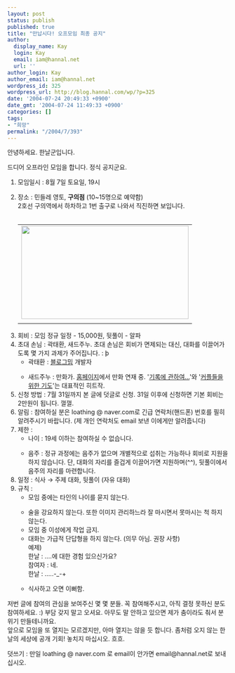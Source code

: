 ```yaml
---
layout: post
status: publish
published: true
title: "만납시다! 오프모임 최종 공지"
author:
  display_name: Kay
  login: Kay
  email: iam@hannal.net
  url: ''
author_login: Kay
author_email: iam@hannal.net
wordpress_id: 325
wordpress_url: http://blog.hannal.com/wp/?p=325
date: '2004-07-24 20:49:33 +0900'
date_gmt: '2004-07-24 11:49:33 +0900'
categories: []
tags:
- "희망"
permalink: "/2004/7/393"
---
```

<p>안녕하세요. <span class=key1 onclick=keyword_open('./kview.php?kd=%C7%D1%B3%AF')>한날</span>군입니다.</p>
<p>드디어 오프라인 모임을 합니다. 정식 공지군요.
<ol>
<li /> 모임일시 : 8월 7일 토요일, 19시</p>
<li /> 장소 : 민들레 영토, <b>구의점</b> (10~15명으로 예약함)<br />
2호선 구의역에서 하차하고 1번 출구로 나와서 직진하면 보입니다.<br />
<center><br />
<table>
<tr>
<td><center><img src="http://blog.hannal.com/tt-attach/0724/040724203410565289/006548.gif" width="381" height="212"></center></td>
</tr>
<tr>
<td class="centerphoto"> </td>
</tr>
</table>
<p></center></p>
<li /> 회비 : 모임 정규 일정 - 15,000원, 뒷풀이 - 알파
<li /> 초대 손님 : 곽태환, 새드주누. 초대 손님은 회비가 면제되는 대신, 대화를 이끌어가도록 몇 가지 과제가 주어집니다. : þ
<ul>
<li />곽태환 : <a href='http://www.blogmeme.com/test' target='_blank'>블로그밈</a> 개발자</p>
<li />새드주누 : 만화가. <a href='http://www.sadjunu.com' target='_blank'>홈페이지</a>에서 만화 연재 중. '<a href='http://www.sadjunu.com/zboard/zboard.php?id=cartoon&no=46' target='_blank'>기록에 관하여...</a>'와 '<a href='http://www.sadjunu.com/zboard/zboard.php?id=cartoon&no=30' target='_blank'>커플들을 위한 기도</a>'는 대표적인 히트작.</ul>
<li /> 신청 방법 : 7월 31일까지 본 글에 덧글로 신청. 31일 이후에 신청하면 기본 회비는 2만원이 됩니다. 껄껄.
<li /> 알림 : 참여하실 분은 loathing @ naver.com로 긴급 연락처(핸드폰) 번호를 필히 알려주시기 바랍니다. (제 개인 연락처도 email 보낸 이에게만 알려줍니다)
<li /> 제한 :
<ul>
<li /> 나이 : 19세 이하는 참여하실 수 없습니다.</p>
<li /> 음주 : 정규 과정에는 음주가 없으며 개별적으로 섭취는 가능하나 회비로 지원을 하지 않습니다. 단, 대화의 자리를 즐겁게 이끌어가면 지원하며(^^), 뒷풀이에서 음주의 자리를 마련합니다.
</ul>
<li /> 일정 : 식사 → 주제 대화, 뒷풀이 (자유 대화)
<li /> 규칙 :
<ul>
<li /> 모임 중에는 타인의 나이를 묻지 않는다.</p>
<li /> 술을 강요하지 않는다. 또한 이미지 관리하느라 잘 마시면서 못마시는 척 하지 않는다.
<li /> 모임 중 이성에게 작업 금지.
<li /> 대화는 가급적 단답형을 하지 않는다. (의무 아님. 권장 사항)<br />
예제)<br />
<span class=key1 onclick=keyword_open('./kview.php?kd=%C7%D1%B3%AF')>한날</span> : ....에 대한 경험 있으신가요?<br />
참여자 : 네.<br />
<span class=key1 onclick=keyword_open('./kview.php?kd=%C7%D1%B3%AF')>한날</span> : .....-_-+</p>
<li /> 식사하고 오면 이뻐함.</ul>
<p>
</ol>
<p>저번 글에 참여의 관심을 보여주신 몇 몇 분들. 꼭 참여해주시고, 아직 결정 못하신 분도 참여하세요. :) 부담 갖지 말고 오셔요. 아무도 말 안하고 있으면 제가 춤이라도 춰서 분위기 만들테니까요.<br />
앞으로 모임을 또 열지는 모르겠지만, 아마 열지는 않을 듯 합니다. 좀처럼 오지 않는 <span class=key1 onclick=keyword_open('./kview.php?kd=%C7%D1%B3%AF')>한날</span>의 세상에 공개 기회! 놓치지 마십시오. 흐흐.</p>
<p>덧쓰기 : 만일 loathing @ naver.com 로 email이 안가면 email@hannal.net로 보내십시오.</p>
